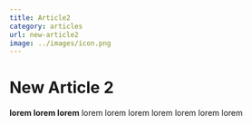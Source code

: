 ```yaml
---
title: Article2
category: articles
url: new-article2
image: ../images/icon.png
---
```


# New Article 2
**lorem lorem lorem** lorem lorem lorem lorem lorem lorem lorem